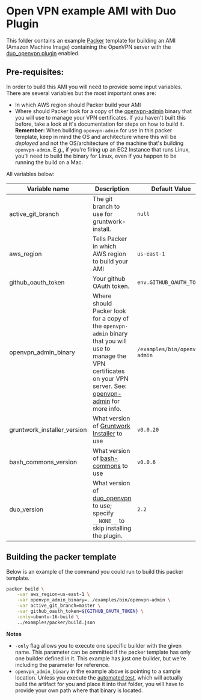 # Open VPN example AMI with Duo Plugin

This folder contains an example [Packer](https://www.packer.io/) template for building an AMI (Amazon Machine Image) containing the OpenVPN server with the [duo_openvpn plugin](https://github.com/duosecurity/duo_openvpn) enabled.

## Pre-requisites:

In order to build this AMI you will need to provide some input variables. There are several variables but the most important ones are:

* In which AWS region should Packer build your AMI
* Where should Packer look for a copy of the [openvpn-admin](/modules/openvpn-admin) binary that you will use to manage your VPN certificates. If you haven't built this before, take a look at it's documentation for steps on how to build it. **Remember:** When building `openvpn-admin` for use in this packer template, keep in mind the OS and architecture where this will be _deployed_ and not the OS/architecture of the machine that's building `openvpn-admin`. E.g., if you're firing up an EC2 Instance that runs Linux, you'll need to build the binary for Linux, even if you happen to be running the build on a Mac.

All variables below:

| Variable name               | Description                                                  | Default Value                 |
| --------------------------- | ------------------------------------------------------------ | ----------------------------- |
| active_git_branch           | The git branch to use for gruntwork-install.                 | `null`                        |
| aws_region                  | Tells Packer in which AWS region to build your AMI           | `us-east-1`                   |
| github_oauth_token          | Your github OAuth token.                                     | `env.GITHUB_OAUTH_TOKEN`      |
| openvpn_admin_binary        | Where should Packer look for a copy of the `openvpn-admin` binary that you will use to manage the VPN certificates on your VPN server. See: [openvpn-admin](/modules/openvpn-admin) for more info. | `/examples/bin/openvpn-admin` |
| gruntwork_installer_version | What version of [Gruntwork Installer](https://github.com/gruntwork-io/gruntwork-installer) to use | `v0.0.20`                     |
| bash_commons_version        | What version of [bash-commons](https://github.com/gruntwork-io/bash-commons) to use | `v0.0.6`                      |
| duo_version                 | What version of [duo_openvpn](https://github.com/duosecurity/duo_openvpn) to use; specify `__NONE__` to skip installing the plugin. | `2.2` |

## Building the packer template

Below is an example of the command you could run to build this packer template.

```bash
packer build \
	-var aws_region=us-east-1 \
	-var openvpn_admin_binary=../examples/bin/openvpn-admin \
	-var active_git_branch=master \
	-var github_oauth_token=${GITHUB_OAUTH_TOKEN} \
	-only=ubuntu-16-build \
	../examples/packer/build.json
```

**Notes**

- `-only` flag allows you to execute one specific builder with the given name.  This parameter can be ommitted if the packer template has only one builder defined in it. This example has just one builder, but we're including the parameter for reference.
- `openvpn_admin_binary` in the example above is pointing to a sample location. Unless you execute the [automated test](/test/openvpn_test.go), which will actually build the artifact for you and place it into that folder, you will have to provide your own path where that binary is located.
